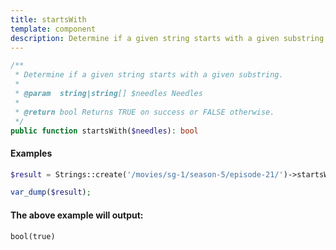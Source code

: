 ```yaml
---
title: startsWith
template: component
description: Determine if a given string starts with a given substring.
---
```


```php
/**
 * Determine if a given string starts with a given substring.
 *
 * @param  string|string[] $needles Needles
 *
 * @return bool Returns TRUE on success or FALSE otherwise.
 */
public function startsWith($needles): bool
```

#### Examples

```php
$result = Strings::create('/movies/sg-1/season-5/episode-21/')->startsWith('/');

var_dump($result);
```

#### The above example will output:

```text
bool(true)
```
